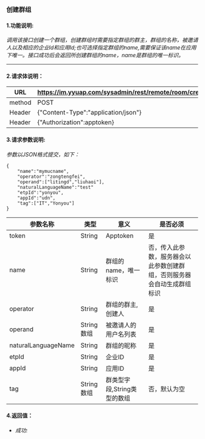 ### 创建群组

#### 1.功能说明:
*调用该接口创建一个群组，创建群组时需要指定群组的群主，群组的名称，被邀请人以及相应的企业Id和应用Id;也可选择指定群组的name,需要保证该name在应用下唯一。接口成功后会返回所创建群组的name，name是群组的唯一标识。*
***

#### 2.请求体说明：


|URL|https://im.yyuap.com/sysadmin/rest/remote/room/create|
|----|----|
|method|POST|
|Header|{"Content-Type":"application/json"}|
|Header|{"Authorization":apptoken}|


#### 3.请求参数说明:

*参数以JSON格式提交，如下：*


    {
		"name":"mymucname",	
        "operator":"zongtengfei",
        "operand":["litingd","liuhaoi"],
        "naturalLanguageName":"test"
        "etpId":"yonyou",
        "appId":"udn",
        "tag":["IT","Yonyou"]
    }


|参数名称|类型|意义|是否必须|
|----|----|----|----|
|token|String|Apptoken|是|
|name|String|群组的name，唯一标识|否，传入此参数，服务器会以此参数创建群组，否则服务器会自动生成群组标识|
|operator|String|群组的群主,创建人|是|
|operand|String数组|被邀请人的用户名列表|是|
|naturalLanguageName|String|群组的昵称|是|
|etpId|String|企业ID|是|
|appId|String|应用ID|是|
|tag|String数组|群类型字段,String类型的数组|否，默认为空|

#### 4.返回值：

- *成功:*

	